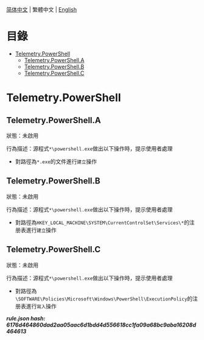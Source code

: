 


  
[简体中文](README.md) | 繁體中文 | [English](README_en_us.md)  
  

目錄
==

* [Telemetry.PowerShell](#telemetrypowershell)
	* [Telemetry.PowerShell.A](#telemetrypowershella)
	* [Telemetry.PowerShell.B](#telemetrypowershellb)
	* [Telemetry.PowerShell.C](#telemetrypowershellc)

# Telemetry.PowerShell

## Telemetry.PowerShell.A
  
狀態：未啟用

行為描述：源程式`*\powershell.exe`做出以下操作時，提示使用者處理
- 對路徑為`*.exe`的文件進行`建立`操作

## Telemetry.PowerShell.B
  
狀態：未啟用

行為描述：源程式`*\powershell.exe`做出以下操作時，提示使用者處理
- 對路徑為`HKEY_LOCAL_MACHINE\SYSTEM\CurrentControlSet\Services\*`的注册表進行`建立`操作

## Telemetry.PowerShell.C
  
狀態：未啟用

行為描述：源程式`*\powershell.exe`做出以下操作時，提示使用者處理
- 對路徑為`\SOFTWARE\Policies\Microsoft\Windows\PowerShell\ExecutionPolicy`的注册表進行`寫入`操作
  
***rule.json hash: 6176d464860dad2aa05aac6d1bdd4d556618cc1fa09a68bc9aba16208d464613***